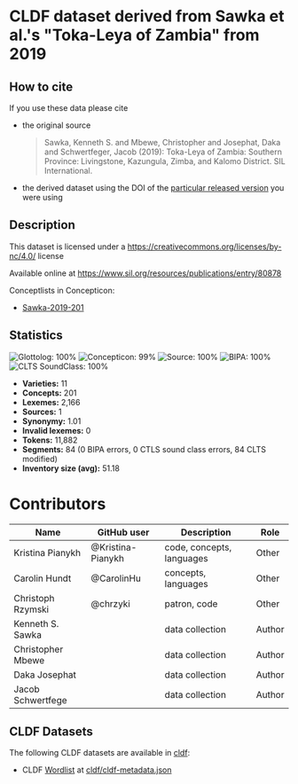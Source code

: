 # CLDF dataset derived from Sawka et al.'s "Toka-Leya of Zambia" from 2019

## How to cite

If you use these data please cite
- the original source
  > Sawka, Kenneth S. and Mbewe, Christopher and Josephat, Daka and Schwertfeger, Jacob (2019): Toka-Leya of Zambia: Southern Province: Livingstone, Kazungula, Zimba, and Kalomo District. SIL International.
- the derived dataset using the DOI of the [particular released version](../../releases/) you were using

## Description


This dataset is licensed under a https://creativecommons.org/licenses/by-nc/4.0/ license

Available online at https://www.sil.org/resources/publications/entry/80878


Conceptlists in Concepticon:
- [Sawka-2019-201](https://concepticon.clld.org/contributions/Sawka-2019-201)
## Statistics


![Glottolog: 100%](https://img.shields.io/badge/Glottolog-100%25-brightgreen.svg "Glottolog: 100%")
![Concepticon: 99%](https://img.shields.io/badge/Concepticon-99%25-brightgreen.svg "Concepticon: 99%")
![Source: 100%](https://img.shields.io/badge/Source-100%25-brightgreen.svg "Source: 100%")
![BIPA: 100%](https://img.shields.io/badge/BIPA-100%25-brightgreen.svg "BIPA: 100%")
![CLTS SoundClass: 100%](https://img.shields.io/badge/CLTS%20SoundClass-100%25-brightgreen.svg "CLTS SoundClass: 100%")

- **Varieties:** 11
- **Concepts:** 201
- **Lexemes:** 2,166
- **Sources:** 1
- **Synonymy:** 1.01
- **Invalid lexemes:** 0
- **Tokens:** 11,882
- **Segments:** 84 (0 BIPA errors, 0 CTLS sound class errors, 84 CLTS modified)
- **Inventory size (avg):** 51.18

# Contributors

Name               | GitHub user          | Description                          | Role
---                | ---                  | ---                                  | ---
Kristina Pianykh   | @Kristina-Pianykh    | code, concepts, languages            | Other 
Carolin Hundt      | @CarolinHu           | concepts, languages                  | Other 
Christoph Rzymski  | @chrzyki             | patron, code                         | Other 
Kenneth S. Sawka  | | data collection | Author
Christopher Mbewe | | data collection | Author 
Daka Josephat     | | data collection | Author 
Jacob Schwertfege | | data collection | Author 




## CLDF Datasets

The following CLDF datasets are available in [cldf](cldf):

- CLDF [Wordlist](https://github.com/cldf/cldf/tree/master/modules/Wordlist) at [cldf/cldf-metadata.json](cldf/cldf-metadata.json)